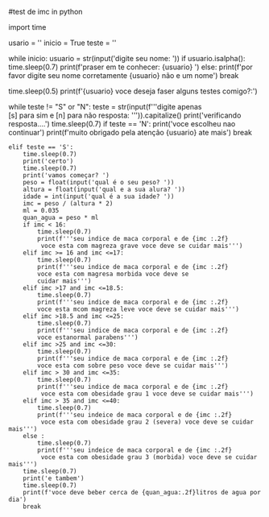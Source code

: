 #test de imc in python


import time

usario = ''
inicio = True
teste = ''

while inicio:
    usuario = str(input('digite seu nome: '))
    if usuario.isalpha():
        time.sleep(0.7)
        print(f'praser em te conhecer: {usuario} ')
    else:
        print(f'por favor digite seu nome corretamente {usuario} não e um nome')
    break

time.sleep(0.5)
print(f'{usuario} voce deseja faser alguns testes comigo?:')

while teste != "S" or "N":
    teste = str(input(f'''digite  apenas  
    [s] para sim  e 
    [n] para não 
    resposta:  ''')).capitalize()
    print('verificando resposta....')
    time.sleep(0.7)
    if teste == 'N':
        print('voce escolheu nao continuar')
        print(f'muito obrigado pela atenção {usuario} ate mais')
        break

    elif teste == 'S':
        time.sleep(0.7)
        print('certo')
        time.sleep(0.7)
        print('vamos começar? ')
        peso = float(input('qual é o seu peso? '))
        altura = float(input('qual e a sua alura? '))
        idade = int(input('qual é a sua idade? '))
        imc = peso / (altura * 2)
        ml = 0.035
        quan_agua = peso * ml
        if imc < 16:
            time.sleep(0.7)
            print(f'''seu indice de maca corporal e de {imc :.2f}
             voce esta com magreza grave voce deve se cuidar mais''')
        elif imc >= 16 and imc <=17:
            time.sleep(0.7)
            print(f'''seu indice de maca corporal e de {imc :.2f}
            voce esta com magresa morbida voce deve se
            cuidar mais''')
        elif imc >17 and imc <=18.5:
            time.sleep(0.7)
            print(f'''seu indice de maca corporal e de {imc :.2f}
            voce esta mcom magreza leve voce deve se cuidar mais''')
        elif imc >18.5 and imc <=25:
            time.sleep(0.7)
            print(f'''seu indice de maca corporal e de {imc :.2f}
            voce estanormal parabens''')
        elif imc >25 and imc <=30:
            time.sleep(0.7)
            print(f'''seu indice de maca corporal e de {imc :.2f}
            voce esta com sobre peso voce deve se cuidar mais''')
        elif imc > 30 and imc <=35:
            time.sleep(0.7)
            print(f'''seu indice de maca corporal e de {imc :.2f}
             voce esta com obesidade grau 1 voce deve se cuidar mais''')
        elif imc > 35 and imc <=40:
            time.sleep(0.7)
            print(f'''seu indeice de maca corporal e de {imc :.2f}
             voce esta com obesidade grau 2 (severa) voce deve se cuidar mais''')
        else :
            time.sleep(0.7)
            print(f'''seu indeice de maca corporal e de {imc :.2f}
             voce esta com obesidade grau 3 (morbida) voce deve se cuidar mais''')
        time.sleep(0.7)
        print('e tambem')
        time.sleep(0.7)
        print(f'voce deve beber cerca de {quan_agua:.2f}litros de agua por dia')
        break


